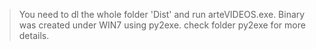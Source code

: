 > You need to dl the whole folder 'Dist' and run arteVIDEOS.exe.
> Binary was created under WIN7 using py2exe. check folder py2exe for more details.